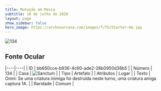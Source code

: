 ```yaml
---
title: Mutação em Massa
subtitle: 10 de julho de 2020
layout: page
show_sidebar: false
hero_image: https://archonarcana.com/images/f/f5/Starter-mm.jpg
---
```


![134](https://cdn.keyforgegame.com/media/card_front/pt/479_134_5HXX5VWM52F7_pt.png)

## Fonte Ocular

|----|----|
| ID | bb650cce-b936-4c60-ade2-28b0950d38b5 |
| Número | 134 |
| Casa | ![Sanctum](https://archonarcana.com/images/thumb/c/c7/Sanctum.png/22px-Sanctum.png "Santuário") |
| Tipo | Artefato |
| Atributos | Lugar |
| Texto | Omni: Se uma criatura inimiga foi destruída neste turno, uma criatura amiga captura 1A. |
| Raridade | Comum |
